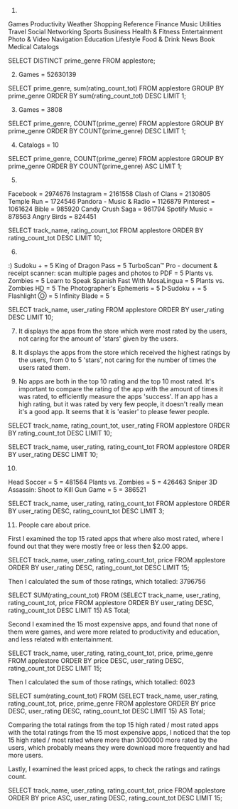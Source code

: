 1.
Games
Productivity
Weather
Shopping
Reference
Finance
Music
Utilities
Travel
Social Networking
Sports
Business
Health & Fitness
Entertainment
Photo & Video
Navigation
Education
Lifestyle
Food & Drink
News
Book
Medical
Catalogs

SELECT DISTINCT prime_genre
FROM applestore;


2. Games = 52630139

SELECT prime_genre, sum(rating_count_tot)
FROM applestore
GROUP BY prime_genre 
ORDER BY sum(rating_count_tot) DESC
LIMIT 1;


3. Games = 3808

SELECT prime_genre, COUNT(prime_genre)
FROM applestore
GROUP BY prime_genre
ORDER BY COUNT(prime_genre) DESC
LIMIT 1;


4. Catalogs = 10

SELECT prime_genre, COUNT(prime_genre)
FROM applestore
GROUP BY prime_genre
ORDER BY COUNT(prime_genre) ASC
LIMIT 1;


5. 

Facebook = 2974676
Instagram = 2161558
Clash of Clans = 2130805
Temple Run = 1724546
Pandora - Music & Radio = 1126879
Pinterest = 1061624
Bible = 985920
Candy Crush Saga = 961794
Spotify Music = 878563
Angry Birds = 824451

SELECT track_name, rating_count_tot
FROM applestore
ORDER BY rating_count_tot DESC
LIMIT 10;


6. 

:) Sudoku + = 5
King of Dragon Pass = 5
TurboScan™ Pro - document & receipt scanner: scan multiple pages and photos to PDF = 5
Plants vs. Zombies = 5
Learn to Speak Spanish Fast With MosaLingua = 5
Plants vs. Zombies HD = 5
The Photographer's Ephemeris = 5
▻Sudoku + = 5
Flashlight Ⓞ = 5
Infinity Blade = 5

SELECT track_name, user_rating
FROM applestore
ORDER BY user_rating DESC
LIMIT 10;


7. It displays the apps from the store which were most rated by the users, not caring for the amount of 'stars' given by the users.

8. It displays the apps from the store which received the highest ratings by the users, from 0 to 5 'stars', not caring for the number of times the users rated them.

9. No apps are both in the top 10 rating and the top 10 most rated. It's important to compare the rating of the app with the amount of times it was rated, to efficiently measure the apps 'success'. If an app has a high rating, but it was rated by very few people, it doesn't really mean it's a good app. It seems that it is 'easier' to please fewer people.

SELECT track_name, rating_count_tot, user_rating
FROM applestore
ORDER BY rating_count_tot DESC
LIMIT 10;

SELECT track_name, user_rating, rating_count_tot
FROM applestore
ORDER BY user_rating DESC
LIMIT 10;


10. 

Head Soccer = 5 = 481564
Plants vs. Zombies = 5 = 426463
Sniper 3D Assassin: Shoot to Kill Gun Game = 5 = 386521

SELECT track_name, user_rating, rating_count_tot
FROM applestore
ORDER BY user_rating DESC, rating_count_tot DESC
LIMIT 3;

11. People care about price.

First I examined the top 15 rated apps that where also most rated, where I found out that they were mostly free or less then $2.00 apps.

SELECT track_name, user_rating, rating_count_tot, price
FROM applestore
ORDER BY user_rating DESC, rating_count_tot DESC
LIMIT 15;

Then I calculated the sum of those ratings, which totalled: 3796756

SELECT SUM(rating_count_tot)
FROM (SELECT track_name, user_rating, rating_count_tot, price
FROM applestore
ORDER BY user_rating DESC, rating_count_tot DESC
LIMIT 15)
AS Total;

Second I examined the 15 most expensive apps, and found that none of them were games, and were more related to productivity and education, and less related with entertainment. 

SELECT track_name, user_rating, rating_count_tot, price, prime_genre
FROM applestore
ORDER BY price DESC, user_rating DESC, rating_count_tot DESC
LIMIT 15;

Then I calculated the sum of those ratings, which totalled: 6023

SELECT sum(rating_count_tot)
FROM (SELECT track_name, user_rating, rating_count_tot, price, prime_genre
FROM applestore
ORDER BY price DESC, user_rating DESC, rating_count_tot DESC
LIMIT 15)
AS Total;

Comparing the total ratings from the top 15 high rated / most rated apps with the total ratings from the 15 most expensive apps, I noticed that the top 15 high rated / most rated where more than 3000000 more rated by the users, which probably means they were download more frequently and had more users.

Lastly, I examined the least priced apps, to check the ratings and ratings count.

SELECT track_name, user_rating, rating_count_tot, price
FROM applestore
ORDER BY price ASC, user_rating DESC, rating_count_tot DESC
LIMIT 15;
